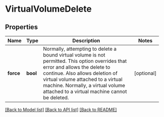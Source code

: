 # VirtualVolumeDelete

## Properties
Name | Type | Description | Notes
------------ | ------------- | ------------- | -------------
**force** | **bool** | Normally, attempting to delete a bound virtual volume is not permitted. This option overrides that error and allows the delete to continue. Also allows deletion of virtual volume attached to a virtual machine. Normally, a virtual volume attached to a virtual machine cannot be deleted. | [optional] 

[[Back to Model list]](../README.md#documentation-for-models) [[Back to API list]](../README.md#documentation-for-api-endpoints) [[Back to README]](../README.md)


